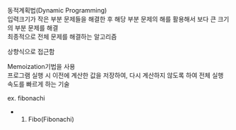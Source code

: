 동적계획법(Dynamic Programming)   
입력크기가 작은 부분 문제들을 해결한 후 해당 부분 문제의 해를 활용해서 보다 큰 크기의 부분 문제를 해결   
최종적으로 전체 문제를 해결하는 알고리즘   
   
상향식으로 접근함   
   
Memoization기법을 사용   
프로그램 실행 시 이전에 계산한 값을 저장하여, 다시 계산하지 않도록 하여 전체 실행 속도를 빠르게 하는 기술   
   
ex. fibonachi
   
- 1. Fibo(Fibonachi)